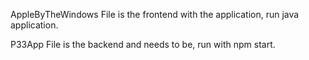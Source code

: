 AppleByTheWindows File is the frontend with the application, run java application.

P33App File is the backend and needs to be, run with npm start.
